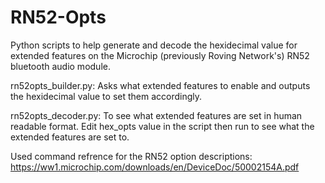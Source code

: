 # RN52-Opts
Python scripts to help generate and decode the hexidecimal value for extended features on the Microchip (previously Roving Network's) RN52 bluetooth audio module. 


rn52opts_builder.py: Asks what extended features to enable and outputs the hexidecimal value to set them accordingly. 

rn52opts_decoder.py: To see what extended features are set in human readable format. Edit hex_opts value in the script then run to see what the extended features are set to. 

Used command refrence for the RN52 option descriptions: 
https://ww1.microchip.com/downloads/en/DeviceDoc/50002154A.pdf
